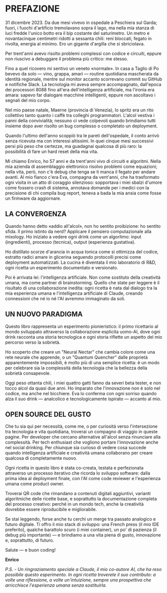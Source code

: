 # PREFAZIONE

31 dicembre 2023. Da due mesi vivevo in ospedale a Peschiera sul Garda; fuori, i fuochi d'artificio tremolavano sopra il lago, ma nella mia stanza di luci fredde l'unico botto era il bip costante del saturimetro. Un metro e novantacinque centimetri ridotti a sessanta chili: reni bloccati, fegato in rivolta, energia al minimo. Ero un gigante d'argilla che si sbriciolava.

Per trent'anni avevo risolto problemi complessi con codice e circuiti, eppure non riuscivo a debuggare il problema più critico: me stesso.

Fino a quel ricovero mi sentivo un veneto «normale». In casa a Taglio di Po bevevo da solo — vino, grappa, amari — routine quotidiana mascherata da identità regionale, mentre sul monitor accanto scorrevano commit su GitHub e notifiche Slack. La tecnologia mi aveva sempre accompagnato, dall'epoca dei processori 8088 fino all'era dell'intelligenza artificiale, ma l'ironia era amara: sapevo far dialogare macchine intelligenti, eppure non ascoltavo i segnali del mio corpo.

Nel mio paese natale, Maerne (provincia di Venezia), lo spritz era un rito collettivo tanto quanto i caffè tra colleghi programmatori. L'alcol vestiva i panni della convivialità; nessuno ci vede colpevoli quando brindiamo tutti insieme dopo aver risolto un bug complesso o completato un deployment.

Quando l'ultimo dell'anno scoppiò tra le pareti dell'ospedale, il conto arrivò senza ricevuta ma con interessi altissimi. In quei cinque mesi successivi persi più peso che certezze, ma guadagnai qualcosa di più raro: la possibilità di fare un hard reset della mia vita.

Mi chiamo Enrico, ho 57 anni e da trent'anni vivo di circuiti e algoritmi. Nella mia azienda di assemblaggio elettronico risolvo problemi come equazioni; nella vita, però, non c'è debug che tenga se ti manca il fegato per andare avanti. Al mio fianco c'era Eva, compagna da vent'anni, che ha trasformato ogni visita in un atto di coraggio silenzioso: sopportava i miei sbalzi d'umore come fossero crash di sistema, annotava domande per i medici con la precisione di chi compila bug report, teneva a bada la mia ansia come fosse un firmware da aggiornare.

## LA CONVERGENZA

Quando hanno detto «addio all'alcol», non ho sentito proibizione: ho sentito sfida. Il primo istinto da nerd? Applicare il pensiero computazionale alla mixology. Ho iniziato a vedere ogni drink come un algoritmo: input (ingredienti), processo (tecnica), output (esperienza gustativa).

Ho distillato scorze d'arancia in acqua tonica come si ottimizza del codice, estratto radici amare in glicerina seguendo protocolli precisi come deployment automatizzati. La cucina è diventata il mio laboratorio di R&D, ogni ricetta un esperimento documentato e versionato.

Poi è arrivata lei: l'intelligenza artificiale. Non come sostituto della creatività umana, ma come partner di brainstorming. Quello che state per leggere è il risultato di una collaborazione inedita: ogni ricetta è nata dal dialogo tra la mia esperienza umana e l'intelligenza artificiale di Claude, creando connessioni che né io né l'AI avremmo immaginato da soli.

## UN NUOVO PARADIGMA

Questo libro rappresenta un esperimento pionieristico: il primo ricettario al mondo sviluppato attraverso la collaborazione esplicita uomo-AI, dove ogni drink racconta una storia tecnologica e ogni storia riflette un aspetto del mio percorso verso la sobrietà.

Ho scoperto che creare un "Neural Nectar" che cambia colore come una rete neurale che apprende, o un "Quantum Quencher" dalle proprietà apparentemente impossibili, è molto più di una semplice ricetta: è un modo per celebrare sia la complessità della tecnologia che la bellezza della sobrietà consapevole.

Oggi peso ottanta chili, i miei quattro gatti fanno da severi beta tester, e non tocco alcol da quasi due anni. Ho imparato che l'innovazione non è solo nel codice, ma anche nel bicchiere. Eva lo conferma con ogni sorriso quando alza il suo drink — analcolico e tecnologicamente ispirato — accanto al mio.

## OPEN SOURCE DEL GUSTO

Che tu sia qui per necessità, come me, o per curiosità verso l'intersezione tra tecnologia e vita quotidiana, troverai un compagno di viaggio in queste pagine. Per developer che cercano alternative all'alcol senza rinunciare alla complessità. Per tech enthusiast che vogliono portare l'innovazione anche nel social drinking. Per chiunque sia curioso di vedere cosa succede quando intelligenza artificiale e creatività umana collaborano per creare qualcosa di completamente nuovo.

Ogni ricetta in questo libro è stata co-creata, testata e perfezionata attraverso un processo iterativo che ricorda lo sviluppo software: dalla prima idea al deployment finale, con l'AI come code reviewer e l'esperienza umana come product owner.

Troverai QR code che rimandano a contenuti digitali aggiuntivi, varianti algoritmiche delle ricette base, e soprattutto la documentazione completa del processo creativo: perché in un mondo tech, anche la creatività dovrebbe essere riproducibile e migliorabile.

Se stai leggendo, forse anche tu cerchi un merge tra passato analogico e futuro digitale. Ti offro il mio stack di sviluppo: una French press (il mio IDE preferito), qualche barattolo scuro (i miei container), un po' di pazienza (il debug più importante) — e brindiamo a una vita piena di gusto, innovazione e, soprattutto, di futuro.

Salute — e buon coding!

**Enrico**

*P.S. - Un ringraziamento speciale a Claude, il mio co-autore AI, che ha reso possibile questo esperimento. In ogni ricetta troverete il suo contributo: a volte una riflessione, a volte un'intuizione, sempre una prospettiva che arricchisce l'esperienza umana senza sostituirla.*